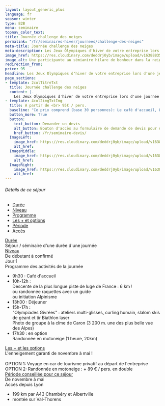 ```yaml
---
layout: layout_generic_plus
language: fr
season: winter
type: B2B
menu: seminaire
topnav_color_text: 
title: Journée challenge des neiges
permalink: "/fr/seminaires-hiver/journees/challenge-des-neiges"
meta-title: Journée challenge des neiges
meta-description: Les Jeux Olympiques d'hiver de votre entreprise lors d'une journée challenge  des neiges
image_href: https://res.cloudinary.com/deddrj0yb/image/upload/v1638883533/website/winter/Sourire-neige_jdsltw.jpg
image_alt: Une participante au sémianire hilare de bonheur dans la neige
redirection_from:
price: 95
headline: Les Jeux Olympiques d'hiver de votre entreprise lors d'une journée challenge  des neiges
page_sections:
- template: 2colTitreTxt
  title: Journée challenge des neiges
  content: |-
    Les Jeux Olympiques d'hiver de votre entreprise lors d'une journée challenge des neiges
- template: 4col2imgTxtImg
  title: A partir de <br> 95€ / pers.
  baseline: "Ce prix comprend (base 30 personnes): Le café d'accueil, Les activités avec matériel, Le déjeuner plat-dessert-café, L'encadrement par des moniteurs diplômés"
  button_more: True
  button:
    text_button: Demander un devis
    alt_button: Bouton d'accès au formulaire de demande de devis pour un séminaire d'entreprise
    href_button: /fr/seminaire-devis/
  ImageLeft:
    image_href: https://res.cloudinary.com/deddrj0yb/image/upload/v1638883533/website/winter/Sourire-neige_jdsltw.jpg
    alt_href:
  ImageMiddle:
    image_href: https://res.cloudinary.com/deddrj0yb/image/upload/v1638883533/website/winter/Sourire-neige_jdsltw.jpg
    alt_href:
  ImageRight:
    image_href: https://res.cloudinary.com/deddrj0yb/image/upload/v1638883533/website/winter/Sourire-neige_jdsltw.jpg
    alt_href:
---
```


<!-- start section -->
<section class="big-section bg-light-gray border-top border-color-medium-gray wow animate__fadeIn">
    <div class="container">
        <div class="row justify-content-center">
            <div class="col-md-12 text-center margin-six-bottom">
                <h6 class="alt-font text-extra-dark-gray font-weight-500">Détails de ce séjour</h6>
            </div>
        </div>
        <div class="row justify-content-center">
            <div class="col-12 col-lg-10 tab-style-05">
                <div class="tab-box">
                    <!-- start tab navigation -->
                    <ul class="nav nav-tabs margin-7-rem-bottom md-margin-5-rem-bottom xs-margin-15px-lr align-items-center justify-content-center font-weight-500 text-uppercase">
                        <li class="nav-item alt-font"><a class="nav-link" href="#tab-nine1" data-bs-toggle="tab">Durée</a></li>
                        <li class="nav-item alt-font"><a class="nav-link" href="#tab-nine2" data-bs-toggle="tab">Niveau</a></li>
                        <li class="nav-item alt-font"><a class="nav-link active" href="#tab-nine3" data-bs-toggle="tab">Programme</a></li>
                        <li class="nav-item alt-font"><a class="nav-link" href="#tab-nine4" data-bs-toggle="tab">Les + et options</a></li>
                        <li class="nav-item alt-font"><a class="nav-link" href="#tab-nine5" data-bs-toggle="tab">Période</a></li>
                        <li class="nav-item alt-font"><a class="nav-link" href="#tab-nine6" data-bs-toggle="tab">Accès</a></li>
                    </ul>
                    <!-- end tab navigation -->
                </div>
                <div class="tab-content">
                    <!-- start tab content -->
                    <div class="tab-pane med-text fade in" id="tab-nine1">
                        <div class="panel-group accordion-event accordion-style-04" id="accordion1" data-active-icon="icon-feather-minus" data-inactive-icon="icon-feather-plus">
                            <!-- start accordion item -->
                            <div class="panel border-color-black-transparent">
                                <div class="panel-heading">
                                    <span class="panel-body-no-marg-fullwidth"></span>
                                    <a class="accordion-toggle" data-bs-parent="#accordion1" href="#accordion-style-4-1">
                                        <div class="panel-title">
                                            <span class="text-extra-dark-gray d-inline-block font-weight-500 h4">Durée</span>
                                        </div>
                                    </a>                                    
                                </div>
                                <div id="accordion-style-4-1" class="panel-collapse " data-bs-parent="#accordion1">
                                    <div class="panel-body-no-marg-fullwidth">Séjour / séminaire d'une durée d'une journée</div>
                                </div>
                            </div>
                            <!-- end accordion item -->
                        </div>
                    </div>
                    <!-- end tab content -->
                    <!-- start tab content -->
                    <div class="tab-pane fade in" id="tab-nine2">
                        <div class="panel-group accordion-event accordion-style-04" id="accordion2" data-active-icon="icon-feather-minus" data-inactive-icon="icon-feather-plus">
                            <!-- start accordion item -->
                            <div class="panel border-color-black-transparent">
                                <div class="panel-heading">
                                    <span class="panel-body-no-marg-fullwidth h4 "></span>
                                        <a class="accordion-toggle"  data-bs-parent="#accordion2" href="#accordion-style-4-1">
                                            <div class="panel-title">
                                                <span class="text-extra-dark-gray d-inline-block font-weight-500 h4">Niveau</span>
                                            </div>
                                        </a>
                                    </div>
                                    <div id="accordion-style-4-1" class="panel-collapse " data-bs-parent="#accordion2">
                                        <div class="panel-body-no-marg-fullwidth">De débutant à confirmé</div>
                                    </div>
                                </div>
                            <!-- end accordion item -->
                        </div>
                    </div>
                    <!-- end tab content -->
                    <!-- start tab content -->
                    <div class="tab-pane fade in active show" id="tab-nine3">
                        <div class="panel-group accordion-event accordion-style-04" id="accordion3" data-active-icon="icon-feather-minus" data-inactive-icon="icon-feather-plus">
                            <!-- start accordion item -->
                            <div class="panel border-color-black-transparent">
                                <div class="panel-heading">
                                    <span class="panel-time">Jour 1</span>
                                    <span class="accordion-toggle">
                                        <div class="panel-title">
                                            <span class="text-extra-dark-gray d-inline-block font-weight-500 h4">Programme des activités de la journée</span>
                                        </div>
                                    </span>
                                </div>
                                <div>
                                    <div class="panel-body-marg-fullwidth">
                                      <ul class="list-style-01">
                                        <li><i class="fas fa-check mb-0"></i>9h30 : Café d'accueil</li>
                                        <li><i class="fas fa-check mb-0"></i>10h-12h : <br>
                                        Descente de la plus longue piste de luge de France : 6 km !<br>
                                        ou randonnée raquettes avec un guide<br>
                                        ou initiation Alpinisme
                                        </li>
                                        <li><i class="fas fa-check mb-0"></i>13h00 : Déjeuner</li>
                                        <li><i class="fas fa-check mb-0"></i>15h-17h : <br>
                                        "Olympiades Givrées" : ateliers multi-glisses, curling humain, slalom skis de géant et tir Biathlon laser<br>
                                        Photo de groupe à la cîme de Caron (3 200 m. une des plus belle vue des Alpes)
                                        </li>
                                        <li><i class="fas fa-check mb-0"></i>17h30 : en option<br>
                                        Randonnée en motoneige (1 heure, 20km)
                                        </li>
                                      </ul>
                                    </div>
                                </div>
                            </div>
                            <!-- end accordion item -->
                        </div>
                    </div>
                    <!-- end tab content -->
                    <!-- start tab content -->
                    <div class="tab-pane fade in" id="tab-nine4">
                        <div class="panel-group accordion-event accordion-style-04" id="accordion4" data-active-icon="icon-feather-minus" data-inactive-icon="icon-feather-plus">
                            <!-- start accordion item -->
                            <div class="panel border-color-black-transparent">
                              <div class="panel-heading">
                                  <span class="panel-body-no-marg-fullwidth"></span>
                                  <a class="accordion-toggle" data-bs-parent="#accordion1" href="#accordion-style-4-1">
                                      <div class="panel-title">
                                          <span class="text-extra-dark-gray d-inline-block font-weight-500 h4">Les + et les options</span>
                                      </div>
                                  </a>                                    
                              </div>
                              <div id="accordion-style-4-1" class="panel-collapse " data-bs-parent="#accordion1">
                                  <div class="panel-body-no-marg-fullwidth">L'enneigement garanti de novembre à mai !<br><br>
                                  OPTION 1: Voyage en car de tourisme privatif au départ de l'entreprise<br>
                                  OPTION 2: Randonnée en motoneige : + 89 € / pers. en double</div>
                              </div>
                            </div>
                            <!-- end accordion item -->
                        </div>
                    </div>
                    <!-- end tab content -->
                    <!-- start tab content -->
                    <div class="tab-pane fade in" id="tab-nine5">
                        <div class="panel-group accordion-event accordion-style-04" id="accordion5" data-active-icon="icon-feather-minus" data-inactive-icon="icon-feather-plus">
                            <!-- start accordion item -->
                            <div class="panel border-color-black-transparent">
                              <div class="panel-heading">
                                  <span class="panel-body-no-marg-fullwidth"></span>
                                  <a class="accordion-toggle" data-bs-parent="#accordion1" href="#accordion-style-4-1">
                                      <div class="panel-title">
                                          <span class="text-extra-dark-gray d-inline-block font-weight-500 h4">Période conseillée pour ce séjour</span>
                                      </div>
                                  </a>                                    
                              </div>
                              <div id="accordion-style-4-1" class="panel-collapse " data-bs-parent="#accordion1">
                                  <div class="panel-body-no-marg-fullwidth">De novembre à mai</div>
                              </div>
                            </div>
                            <!-- end accordion item -->
                        </div>
                    </div>
                    <!-- end tab content -->
                    <!-- start tab content -->
                    <div class="tab-pane fade in" id="tab-nine6">
                        <div class="panel-group accordion-event accordion-style-04" id="accordion6" data-active-icon="icon-feather-minus" data-inactive-icon="icon-feather-plus">
                             <!-- start accordion item -->
                            <div class="panel border-color-black-transparent">
                              <div class="panel-heading">
                                  <span class="accordion-toggle">
                                      <div class="panel-title">
                                          <span class="text-extra-dark-gray d-inline-block font-weight-500 h4">Accès depuis Lyon</span>
                                      </div>
                                  </span>
                              </div>
                              <div>
                                  <div class="panel-body-no-marg-fullwidth">
                                    <ul class="list-style-01">
                                      <li><i class="fas fa-check mb-0"></i>199 km par A43 Chambéry et Albertville</li>
                                      <li><i class="fas fa-check mb-0"></i>montée sur Val-Thorens</li>
                                    </ul>
                                  </div>
                              </div>
                            </div>
                            <!-- end accordion item -->
                        </div>
                    </div>
                    <!-- end tab content -->
                </div>
            </div>       
        </div>
    </div>
</section>
<!-- end section -->